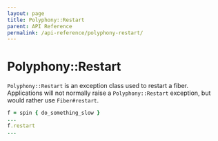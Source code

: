```yaml
---
layout: page
title: Polyphony::Restart
parent: API Reference
permalink: /api-reference/polyphony-restart/
---
```

# Polyphony::Restart

`Polyphony::Restart` is an exception class used to restart a fiber. Applications
will not normally raise a `Polyphony::Restart` exception, but would rather use
`Fiber#restart`.

```ruby
f = spin { do_something_slow }
...
f.restart
...
```
